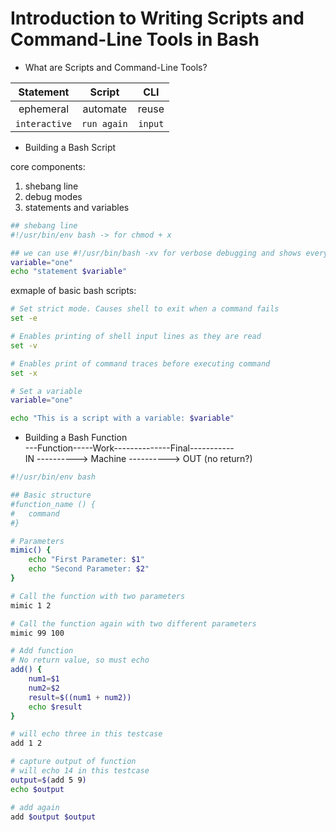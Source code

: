 # Introduction to Writing Scripts and Command-Line Tools in Bash
  
- What are Scripts and Command-Line Tools?
    
| **Statement** | **Script**  | **CLI** |
|:-------------:|:-----------:|:-------:| 
| ephemeral     | automate    | reuse   |
| `interactive` | `run again` | `input` |
  
- Building a Bash Script
  
core components:  
1. shebang line
2. debug modes
3. statements and variables
  
```bash
## shebang line
#!/usr/bin/env bash -> for chmod + x

## we can use #!/usr/bin/bash -xv for verbose debugging and shows every execution processes behind the complie
variable="one"
echo "statement $variable"
```
  
exmaple of basic bash scripts:
```bash
# Set strict mode. Causes shell to exit when a command fails
set -e

# Enables printing of shell input lines as they are read
set -v

# Enables print of command traces before executing command
set -x

# Set a variable
variable="one"

echo "This is a script with a variable: $variable"
```
  
- Building a Bash Function  
---Function-----Work--------------Final-----------  
IN ----------> Machine ----------> OUT (no return?)  
  
```bash
#!/usr/bin/env bash

## Basic structure
#function_name () {
#   command
#}

# Parameters
mimic() {
    echo "First Parameter: $1"
    echo "Second Parameter: $2"
}

# Call the function with two parameters
mimic 1 2

# Call the function again with two different parameters
mimic 99 100

# Add function
# No return value, so must echo
add() {
    num1=$1
    num2=$2
    result=$((num1 + num2))
    echo $result
}

# will echo three in this testcase
add 1 2

# capture output of function
# will echo 14 in this testcase
output=$(add 5 9)
echo $output

# add again 
add $output $output
```
